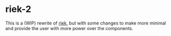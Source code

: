# riek-2

This is a (WIP) rewrite of [riek](https://github.com/kaivi/riek), but with some changes to make more minimal and provide the user with more power over the components.
